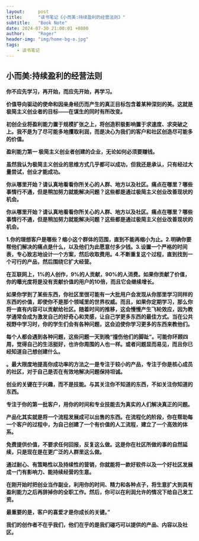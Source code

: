 ```yaml
---
layout:     post
title:      "读书笔记《小而美:持续盈利的经营法则》"
subtitle:   "Book Note"
date: 2024-07-30 21:00:01 +0800
author:     "Roger"
header-img: "img/home-bg-o.jpg"
tags:
    - 读书笔记
---
```

小而美:持续盈利的经营法则
---

**你不应先学习，再开始，而应先开始，再学习。**

**价值导向驱动的使命和因亲身经历而产生的真正目标包含着某种深刻的美。这就是极简主义创业者的目标——在谋生的同时有所改变。**

**初创企业将盈利能力置于规模扩张之上，将创造积极影响置于求速度、求突破之上。我不是为了尽可能多地攫取利润，而是决心为我们的客户和社区创造尽可能多的价值。**

**盈利能力第一 极简主义创业者创建的企业，无论如何必须要赚钱。**

**虽然我认为极简主义创业的思维方式几乎都可以成功，但我还是承认，只有经过大量尝试，创业才能成功。**

**你从哪里开始？请认真地看看你所关心的人群、地方以及社区。痛点在哪里？哪些事情行不通，但是稍加努力就能解决问题？这些都是通过极简主义创业改善现状的机会。**

**你从哪里开始？请认真地看看你所关心的人群、地方以及社区。痛点在哪里？哪些事情行不通，但是稍加努力就能解决问题？这些都是通过极简主义创业改善现状的机会。**

**1.你的理想客户是哪些？缩小这个群体的范围，直到不能再缩小为止。2.明确你要帮他们解决的痛点是什么，以及他们为此愿意付多少钱。3.设置一个严格的时间表，专心致志地设计一个方案，然后收取费用。4.不断重复这个过程，直到找到一个可行的产品，然后围绕它扩大经营。**

**在互联网上，1%的人创作，9%的人贡献，90%的人消费。如果你贡献了价值，你的曝光度将是没有贡献价值的用户的10倍，而且它会继续增长。**

**如果你学到了某些东西，你社区里很可能有一大批用户会发现从你那里学习同样的东西的价值，即使你不是那个领域里的世界权威。而且，如果你定期学习，那么你将一直有内容可以贡献给社区。随着时间的推移，这会慢慢产生飞轮效应，因为教学通常会成为激发自己的好奇心和灵感，让自己学更多东西的最佳方式。当在公共视野中学习时，你的学生们会有各种问题，这会迫使你学习更多的东西来教他们。**

**每个人都会遇到各种问题，这些问题一天到晚“撞伤他们的脚趾”。可能你环顾四周，觉得自己的生活挺好，也许你周围的人也一样。或者问题显而易见，而且你已经知道自己想创建什么。**

**。最大限度地提高你成功率的方法之一是专注于较小的产品，专注于你是核心成员的社区，对于自己是否在有效地解决问题保持坦诚。**

**创业的关键在于兴趣，而不是技能。与其关注你不知道的东西，不如关注你知道的东西。**

**专注于你的第一批客户，用你的时间和专业技能去为真实的人们解决真正的问题。**

**产品化其实就是将一个流程发展成可以出售的东西。在流程化的阶段，你在帮助每一个客户的过程中，为自己创建了一个有价值的人工流程，建立了一个高效的体系。**

**免费提供价值，不要求任何回报，反复这么做。这是你在社区所做的事的自然延续，只是现在是在更广泛的人群里这么做。**

**通过耐心、有策略性以及持续性的营销，你就能将一款好软件以及一个好社区发展成一门有影响力、能持续经营的生意。**

**在刚开始时把创业当作副业，利用你的时间、精力和各种点子，将生意扩大到具有盈利能力之后再辞掉你的全职工作。然后，你可以在利润允许的情况下给自己发工资。**

**最重要的是，客户的喜爱才是你成长的关键。”**

**我们的创作者不在乎我们，他们在乎的是我们碰巧可以提供的产品、内容以及社区。**



